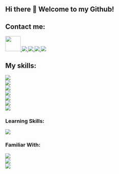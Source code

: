 ## Hi there 👋  Welcome to my Github!


  
## Contact me:

<p align="left">
<a href='https://t.me/ah_vahed'>
  <img src="https://user-images.githubusercontent.com/101007681/190468372-13a3d063-847e-46fe-9696-abed2da75dd3.svg" height=48px/>
<a/>
<a href='https://www.linkedin.com/in/amirhosein-vahed2000'>
  <img src="https://skillicons.dev/icons?i=linkedin&theme=light" />
<a/>
<a href='https://twitter.com/AH_Vahed'>
  <img src="https://skillicons.dev/icons?i=twitter&theme=light" />
<a/>
<a href='https://stackoverflow.com/users/19441747/amirhosein-vahed'>
  <img src="https://skillicons.dev/icons?i=stackoverflow&theme=light" />
<a/>
<a href='https://github.com/amirhosein-vahed'>
  <img src="https://skillicons.dev/icons?i=github&theme=light" />
<a/>
</p>
  
## My skills:

<p align="left">
  <img src="https://skillicons.dev/icons?i=python,cpp,js&theme=light" />
  </br>
  <img src="https://skillicons.dev/icons?i=django,graphql&theme=light" />
  </br>
  <img src="https://skillicons.dev/icons?i=postgres,mysql,sqlite,redis&theme=light" />
  </br>
  <img src="https://skillicons.dev/icons?i=linux,docker&theme=light" />
  </br>
  <img src="https://skillicons.dev/icons?i=git,github,gitlab&theme=light" />
  </br>
  <img src="https://skillicons.dev/icons?i=arduino,raspberrypi&theme=light" />
  </br>
  <img src="https://skillicons.dev/icons?i=vscode&theme=light" />
</p>


### Learning Skills:

<p align="left">
  <img src="https://skillicons.dev/icons?i=nginx,kubernetes,null,aws,azure,gcp&theme=light" />
</p>

### Familiar With:

<p align="left">
  <img src="https://skillicons.dev/icons?i=c,html,css&theme=light" />
  </br>
  <img src="https://skillicons.dev/icons?i=flask,nodejs,express,php,laravel,vue&theme=light" />
  </br>
  <img src="https://skillicons.dev/icons?i=mongodb&theme=light" />
</p>
